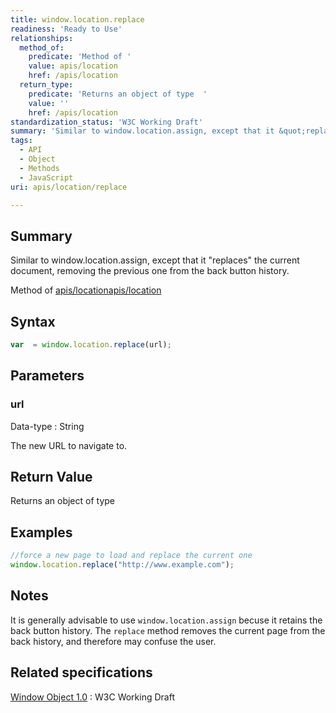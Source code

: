 ```yaml
---
title: window.location.replace
readiness: 'Ready to Use'
relationships:
  method_of:
    predicate: 'Method of '
    value: apis/location
    href: /apis/location
  return_type:
    predicate: 'Returns an object of type  '
    value: ''
    href: /apis/location
standardization_status: 'W3C Working Draft'
summary: 'Similar to window.location.assign, except that it &quot;replaces&quot; the current document, removing the previous one from the back button history.'
tags:
  - API
  - Object
  - Methods
  - JavaScript
uri: apis/location/replace

---
```

## <span>Summary</span>

Similar to window.location.assign, except that it &quot;replaces&quot; the current document, removing the previous one from the back button history.

Method of [apis/location](/apis/location)[apis/location](/apis/location)

## <span>Syntax</span>

``` js
var  = window.location.replace(url);
```

## <span>Parameters</span>

### <span>url</span>

 Data-type
:   String

 The new URL to navigate to.

## <span>Return Value</span>

Returns an object of type<span></span>

## <span>Examples</span>

``` js
//force a new page to load and replace the current one
window.location.replace("http://www.example.com");
```

## <span>Notes</span>

It is generally advisable to use `window.location.assign` becuse it retains the back button history. The `replace` method removes the current page from the back history, and therefore may confuse the user.

## <span>Related specifications</span>

[Window Object 1.0](http://www.w3.org/TR/Window/)
:   W3C Working Draft
